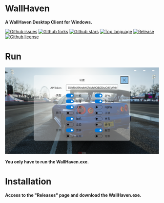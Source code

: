# WallHaven

**A WallHaven Desktop Client for Windows.**

[![Github issues](https://img.shields.io/github/issues/HeHang0/WallHaven)](https://github.com/HeHang0/WallHaven/issues)
[![Github forks](https://img.shields.io/github/forks/HeHang0/WallHaven)](https://github.com/HeHang0/WallHaven/network/members)
[![Github stars](https://img.shields.io/github/stars/HeHang0/WallHaven)](https://github.com/HeHang0/WallHaven/stargazers)
[![Top language](https://img.shields.io/github/languages/top/HeHang0/WallHaven)](https://github.com/HeHang0/WallHaven/)
[![Release](https://img.shields.io/github/v/release/HeHang0/WallHaven)](https://github.com/HeHang0/WallHaven/releases)
[![Github license](https://img.shields.io/github/license/HeHang0/WallHaven)](https://github.com/HeHang0/WallHaven/)

# Run

![WallHaven.exe](Resources/demo.png)

**You only have to run the WallHaven.exe.**

# Installation

**Access to the "Releases" page and download the WallHaven.exe.**
